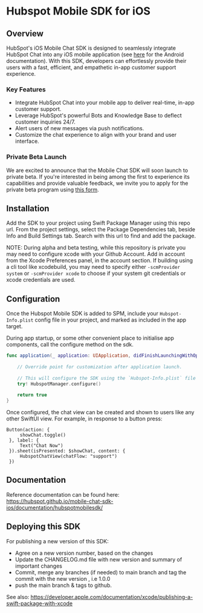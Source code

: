 # Hubspot Mobile SDK for iOS

## Overview

HubSpot's iOS Mobile Chat SDK is designed to seamlessly integrate HubSpot Chat into any iOS mobile application (see [here](https://github.hubspot.com/mobile-chat-sdk-android/) for the Android documentation). With this SDK, developers can effortlessly provide their users with a fast, efficient, and empathetic in-app customer support experience.

### Key Features

* Integrate HubSpot Chat into your mobile app to deliver real-time, in-app customer support.
* Leverage HubSpot's powerful Bots and Knowledge Base to deflect customer inquiries 24/7.
* Alert users of new messages via push notifications.
* Customize the chat experience to align with your brand and user interface.

### Private Beta Launch

We are excited to announce that the Mobile Chat SDK will soon launch to private beta. If you're interested in being among the first to experience its capabilities and provide valuable feedback, we invite you to apply for the private beta program using [this form](https://forms.gle/nk3SHDATUP4pBUqi9).

## Installation

Add the SDK to your project using Swift Package Manager using this repo url. From the project settings, select the Package Dependencies tab, beside Info and Build Settings tab. Search with this url to find and add the package.

NOTE: During alpha and beta testing, while this repository is private you may need to configure xcode with your Github Account. Add in account from the Xcode Preferences panel, in the account section. If building using a cli tool like xcodebuild, you may need to specify either `-scmProvider system` or `-scmProvider xcode` to choose if your system git credentials or xcode credentials are used.

## Configuration

Once the Hubspot Mobile SDK is added to SPM, include your `Hubspot-Info.plist` config file in your project, and marked as included in the app target.

During app startup, or some other convenient place to initialise app components, call the configure method on the sdk.

```swift
func application(_ application: UIApplication, didFinishLaunchingWithOptions launchOptions: [UIApplication.LaunchOptionsKey: Any]?) -> Bool {
    
    // Override point for customization after application launch.
    
    // This will configure the SDK using the `Hubspot-Info.plist` file that is bundled in app
    try! HubspotManager.configure()
    
    return true
}
```

Once configured, the chat view can be created and shown to users like any other SwiftUI view. For example, in response to a button press:

```
Button(action: {
     showChat.toggle()
 }, label: {
     Text("Chat Now")
 }).sheet(isPresented: $showChat, content: {
     HubspotChatView(chatFlow: "support")
 })
```


## Documentation

Reference documentation can be found here: https://hubspot.github.io/mobile-chat-sdk-ios/documentation/hubspotmobilesdk/


## Deploying this SDK

For publishing a new version of this SDK:

* Agree on a new version number, based on the changes
* Update the CHANGELOG.md file with new version and summary of important changes
* Commit, merge any branches (if needed) to main branch and tag the commit with the new version , i.e 1.0.0
* push the main branch & tags to github.

See also: https://developer.apple.com/documentation/xcode/publishing-a-swift-package-with-xcode
